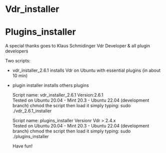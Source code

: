 # Vdr_installer
# Plugins_installer

A special thanks goes to Klaus Schmidinger Vdr Developer & all plugin developers

Two scripts: 
- vdr_installer_2.6.1 installs Vdr on Ubuntu with essential plugins (in about 10 min)
- plugin installer installs others plugins 
    
    Script name: vdr_installer_2.6.1
    Version:2.6.1  
    Tested on Ubuntu 20.04 - Mint 20.3 - Ubuntu 22.04 (development branch)
    chmod the script
    then load it simply typing: sudo ./vdr_2.6.1_installer
    
    Script name: plugins_installer
    Versionr Vdr > 2.4.x  
    Tested on Ubuntu 20.04 - Mint 20.3 - Ubuntu 22.04 (development branch)
    chmod the script
    then load it simply typing: sudo ./plugins_installer   
    
    Have fun!
